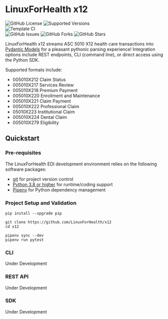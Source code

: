 # LinuxForHealth x12

![GitHub License](https://img.shields.io/github/license/LinuxForHealth/x12)
![Supported Versions](https://img.shields.io/badge/python%20version-3.8%2C%203.9-blue)
<br>
![Template CI](https://github.com/LinuxForHealth/x12/actions/workflows/continuous-integration.yml/badge.svg)
<br>
![GitHub Issues](https://img.shields.io/github/issues/LinuxForHealth/x12)
![GitHub Forks](https://img.shields.io/github/forks/LinuxForHealth/x12)
![GitHub Stars](https://img.shields.io/github/stars/LinuxForHealth/x12)


LinuxForHealth x12 streams ASC 5010 X12 health care transactions into [Pydantic Models](https://pydantic-docs.helpmanual.io/)  for a pleasant pythonic parsing experience! Integration options include REST endpoints, CLI (command line), or direct access using the Python SDK.

Supported formats include:
* 005010X212 Claim Status
* 005010X217 Services Review
* 005010X218 Premium Payment
* 005010X220 Enrollment and Maintenance
* 005010X221 Claim Payment
* 005010X222 Professional Claim
* 05010X223 Institutional Claim
* 005010X224 Dental Claim
* 005010X279 Eligibility

## Quickstart

### Pre-requisites
The LinuxForHealth EDI development environment relies on the following software packages:

- [git](https://git-scm.com) for project version control
- [Python 3.8 or higher](https://www.python.org/downloads/) for runtime/coding support
- [Pipenv](https://pipenv.pypa.io) for Python dependency management  

### Project Setup and Validation
```shell
pip install --upgrade pip

git clone https://github.com/LinuxForHealth/x12
cd x12

pipenv sync --dev 
pipenv run pytest
```

### CLI
Under Development

### REST API
Under Development

### SDK
Under Development